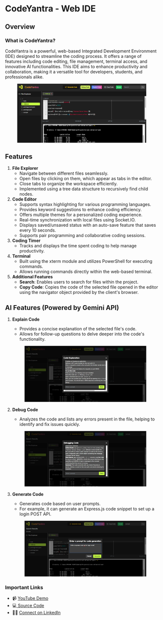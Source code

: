 <figure><img src=".gitbook/assets/creenshot 2024-06-01 153514.png" alt=""><figcaption></figcaption></figure>

# CodeYantra - Web IDE

## Overview

### What is CodeYantra?

CodeYantra is a powerful, web-based Integrated Development Environment (IDE) designed to streamline the coding process. It offers a range of features including code editing, file management, terminal access, and innovative AI functionalities. This IDE aims to enhance productivity and collaboration, making it a versatile tool for developers, students, and professionals alike.

<figure><img src=".gitbook/assets/Screenshot 2024-06-01 153543.png" alt=""><figcaption></figcaption></figure>

## Features

1. **File Explorer**
   * Navigate between different files seamlessly.
   * Open files by clicking on them, which appear as tabs in the editor.
   * Close tabs to organize the workspace efficiently.
   * Implemented using a tree data structure to recursively find child nodes.
2. **Code Editor**
   * Supports syntax highlighting for various programming languages.
   * Provides keyword suggestions to enhance coding efficiency.
   * Offers multiple themes for a personalized coding experience.
   * Real-time synchronization with local files using Socket.IO.
   * Displays saved/unsaved status with an auto-save feature that saves every 10 seconds.
   * Supports pair programming and collaborative coding sessions.
3. **Coding Timer**
   * Tracks and displays the time spent coding to help manage productivity.
4. **Terminal**
   * Built using the xterm module and utilizes PowerShell for executing commands.
   * Allows running commands directly within the web-based terminal.
5. **Additional Features**
   * **Search**: Enables users to search for files within the project.
   * **Copy Code**: Copies the code of the selected file opened in the editor using the navigator object provided by the client's browser.

## AI Features (Powered by Gemini API)

1.  **Explain Code**

    * Provides a concise explanation of the selected file's code.
    * Allows for follow-up questions to delve deeper into the code's functionality.

    <figure><img src=".gitbook/assets/Screenshot 2024-06-01 153651.png" alt=""><figcaption></figcaption></figure>
2.  **Debug Code**

    * Analyzes the code and lists any errors present in the file, helping to identify and fix issues quickly.

    <figure><img src=".gitbook/assets/Screenshot 2024-06-01 153712.png" alt=""><figcaption></figcaption></figure>
3.  **Generate Code**

    * Generates code based on user prompts.
    * For example, it can generate an Express.js code snippet to set up a login POST API.

    <figure><img src=".gitbook/assets/Screenshot 2024-06-01 153737.png" alt=""><figcaption></figcaption></figure>

### Important Links

* 📹 [YouTube Demo](https://youtu.be/IEfEId9\_Cx4)
* 💻[ Source Code](https://github.com/mayankyadav1711/CodeYantra)
* 🧑‍💼 [Connect on LinkedIn](https://www.linkedin.com/in/mayankyadav17/)
